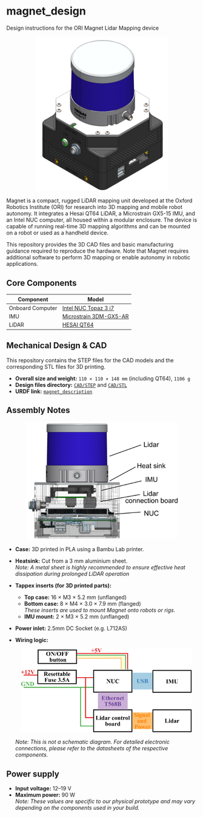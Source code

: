 # magnet_design
Design instructions for the ORI Magnet Lidar Mapping device

<p align="center">
  <img src="./Image/Magnet_CAD.png" width="350"/>
</p>

Magnet is a compact, rugged LiDAR mapping unit developed at the Oxford Robotics Institute (ORI) for research into 3D mapping and mobile robot autonomy. It integrates a Hesai QT64 LiDAR, a Microstrain GX5-15 IMU, and an Intel NUC computer, all housed within a modular enclosure. The device is capable of running real-time 3D mapping algorithms and can be mounted on a robot or used as a handheld device.

This repository provides the 3D CAD files and basic manufacturing guidance required to reproduce the hardware. Note that Magnet requires additional software to perform 3D mapping or enable autonomy in robotic applications.

## Core Components

| Component         | Model                                      |
|------------------|--------------------------------------------|
| Onboard Computer | [Intel NUC Topaz 3 i7](https://simplynuc.co.uk/product/nuc13tzi7/) |
| IMU              | [Microstrain 3DM-GX5-AR](https://www.hbkworld.com/en/products/transducers/inertial-sensors/vertical-reference-units--vru-/3dm-gx5-ar#!ref_microstrain.com)|
| LiDAR            | [HESAI QT64](https://www.datrontechnology.co.uk/qt64/)|

## Mechanical Design & CAD
This repository contains the STEP files for the CAD models and the corresponding STL files for 3D printing.

- **Overall size and weight:** `110 × 110 × 148 mm` (including QT64), `1106 g`
- **Design files directory:** [`CAD/STEP`](./CAD/STEP) and [`CAD/STL`](./CAD/STL)
- **URDF link:** [`magnet_description`](https://github.com/ori-drs/magnet_description)

## Assembly Notes

<p align="center">
  <img src="./Image/Magnet_Assembly_Overview.png" width="400"/>
</p>


- **Case:** 3D printed in PLA using a Bambu Lab printer.  
- **Heatsink:** Cut from a 3 mm aluminium sheet.  
  *Note: A metal sheet is highly recommended to ensure effective heat dissipation during prolonged LiDAR operation*

- **Tappex inserts (for 3D printed parts):**
  - **Top case:** 16 × M3 × 5.2 mm (unflanged)
  - **Bottom case:** 8 × M4 × 3.0 × 7.9 mm (flanged)  
    *These inserts are used to mount Magnet onto robots or rigs.*
  - **IMU mount:** 2 × M3 × 5.2 mm (unflanged)
- **Power inlet:** 2.5mm DC Socket (e.g. L712AS)
- **Wiring logic:**
  <p align="center">
     <img src="./Image/Wiring_Logic.png" width="450"/>
  </p>
   
  *Note: This is not a schematic diagram. For detailed electronic connections, please refer to the datasheets of the respective components.*

## Power supply
- **Input voltage:** 12–19 V  
- **Maximum power:** 90 W    
  *Note: These values are specific to our physical prototype and may vary depending on the components used in your build.*
